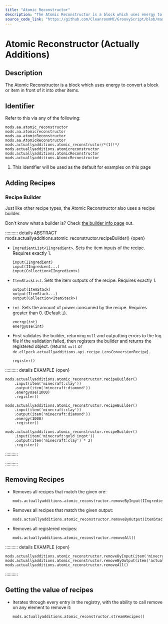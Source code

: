 ```yaml
---
title: "Atomic Reconstructor"
description: "The Atomic Reconstructor is a block which uses energy to convert a block or item in front of it into other items."
source_code_link: "https://github.com/CleanroomMC/GroovyScript/blob/master/src/main/java/com/cleanroommc/groovyscript/compat/mods/actuallyadditions/AtomicReconstructor.java"
---
```


# Atomic Reconstructor (Actually Additions)

## Description

The Atomic Reconstructor is a block which uses energy to convert a block or item in front of it into other items.

## Identifier

Refer to this via any of the following:

```groovy:no-line-numbers {5}
mods.aa.atomic_reconstructor
mods.aa.atomicreconstructor
mods.aa.atomicReconstructor
mods.aa.AtomicReconstructor
mods.actuallyadditions.atomic_reconstructor/*(1)!*/
mods.actuallyadditions.atomicreconstructor
mods.actuallyadditions.atomicReconstructor
mods.actuallyadditions.AtomicReconstructor
```

1. This identifier will be used as the default for examples on this page

## Adding Recipes

### Recipe Builder

Just like other recipe types, the Atomic Reconstructor also uses a recipe builder.

Don't know what a builder is? Check [the builder info page](../../../groovy/builder.md) out.

:::::::::: details ABSTRACT mods.actuallyadditions.atomic_reconstructor.recipeBuilder() {open}
- `IngredientList<IIngredient>`. Sets the item inputs of the recipe. Requires exactly 1.

    ```groovy:no-line-numbers
    input(IIngredient)
    input(IIngredient...)
    input(Collection<IIngredient>)
    ```

- `ItemStackList`. Sets the item outputs of the recipe. Requires exactly 1.

    ```groovy:no-line-numbers
    output(ItemStack)
    output(ItemStack...)
    output(Collection<ItemStack>)
    ```

- `int`. Sets the amount of power consumed by the recipe. Requires greater than 0. (Default `1`).

    ```groovy:no-line-numbers
    energy(int)
    energyUse(int)
    ```

- First validates the builder, returning `null` and outputting errors to the log file if the validation failed, then registers the builder and returns the registered object. (returns `null` or `de.ellpeck.actuallyadditions.api.recipe.LensConversionRecipe`).

    ```groovy:no-line-numbers
    register()
    ```

:::::::::: details EXAMPLE {open}
```groovy:no-line-numbers
mods.actuallyadditions.atomic_reconstructor.recipeBuilder()
    .input(item('minecraft:clay'))
    .output(item('minecraft:diamond'))
    .energyUse(1000)
    .register()

mods.actuallyadditions.atomic_reconstructor.recipeBuilder()
    .input(item('minecraft:clay'))
    .output(item('minecraft:diamond'))
    .energy(1000)
    .register()

mods.actuallyadditions.atomic_reconstructor.recipeBuilder()
    .input(item('minecraft:gold_ingot'))
    .output(item('minecraft:clay') * 2)
    .register()
```

::::::::::

::::::::::

## Removing Recipes

- Removes all recipes that match the given ore:

    ```groovy:no-line-numbers
    mods.actuallyadditions.atomic_reconstructor.removeByInput(IIngredient)
    ```

- Removes all recipes that match the given output:

    ```groovy:no-line-numbers
    mods.actuallyadditions.atomic_reconstructor.removeByOutput(ItemStack)
    ```

- Removes all registered recipes:

    ```groovy:no-line-numbers
    mods.actuallyadditions.atomic_reconstructor.removeAll()
    ```

:::::::::: details EXAMPLE {open}
```groovy:no-line-numbers
mods.actuallyadditions.atomic_reconstructor.removeByInput(item('minecraft:diamond'))
mods.actuallyadditions.atomic_reconstructor.removeByOutput(item('actuallyadditions:block_crystal'))
mods.actuallyadditions.atomic_reconstructor.removeAll()
```

::::::::::

## Getting the value of recipes

- Iterates through every entry in the registry, with the ability to call remove on any element to remove it:

    ```groovy:no-line-numbers
    mods.actuallyadditions.atomic_reconstructor.streamRecipes()
    ```
